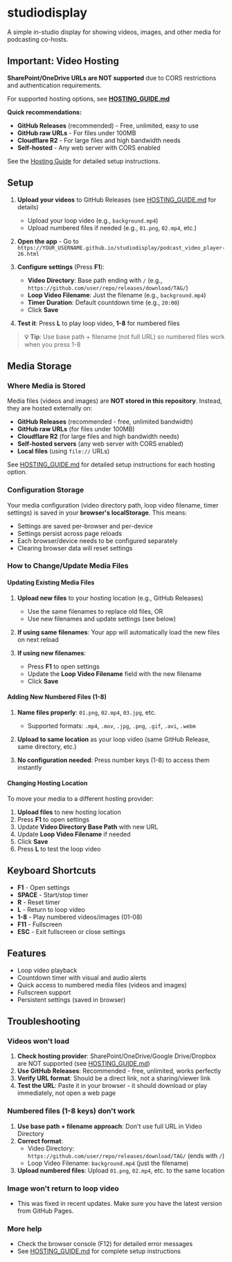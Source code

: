 # studiodisplay
A simple in-studio display for showing videos, images, and other media for podcasting co-hosts.

## Important: Video Hosting

**SharePoint/OneDrive URLs are NOT supported** due to CORS restrictions and authentication requirements.

For supported hosting options, see **[HOSTING_GUIDE.md](HOSTING_GUIDE.md)**

**Quick recommendations:**
- **GitHub Releases** (recommended) - Free, unlimited, easy to use
- **GitHub raw URLs** - For files under 100MB
- **Cloudflare R2** - For large files and high bandwidth needs
- **Self-hosted** - Any web server with CORS enabled

See the [Hosting Guide](HOSTING_GUIDE.md) for detailed setup instructions.

## Setup

1. **Upload your videos** to GitHub Releases (see [HOSTING_GUIDE.md](HOSTING_GUIDE.md) for details)
   - Upload your loop video (e.g., `background.mp4`)
   - Upload numbered files if needed (e.g., `01.png`, `02.mp4`, etc.)

2. **Open the app** - Go to `https://YOUR_USERNAME.github.io/studiodisplay/podcast_video_player-26.html`

3. **Configure settings** (Press **F1**):
   - **Video Directory**: Base path ending with `/` (e.g., `https://github.com/user/repo/releases/download/TAG/`)
   - **Loop Video Filename**: Just the filename (e.g., `background.mp4`)
   - **Timer Duration**: Default countdown time (e.g., `20:00`)
   - Click **Save**

4. **Test it**: Press **L** to play loop video, **1-8** for numbered files

> **💡 Tip**: Use base path + filename (not full URL) so numbered files work when you press 1-8

## Media Storage

### Where Media is Stored

Media files (videos and images) are **NOT stored in this repository**. Instead, they are hosted externally on:
- **GitHub Releases** (recommended - free, unlimited bandwidth)
- **GitHub raw URLs** (for files under 100MB)
- **Cloudflare R2** (for large files and high bandwidth needs)
- **Self-hosted servers** (any web server with CORS enabled)
- **Local files** (using `file://` URLs)

See [HOSTING_GUIDE.md](HOSTING_GUIDE.md) for detailed setup instructions for each hosting option.

### Configuration Storage

Your media configuration (video directory path, loop video filename, timer settings) is saved in your **browser's localStorage**. This means:
- Settings are saved per-browser and per-device
- Settings persist across page reloads
- Each browser/device needs to be configured separately
- Clearing browser data will reset settings

### How to Change/Update Media Files

#### Updating Existing Media Files

1. **Upload new files** to your hosting location (e.g., GitHub Releases)
   - Use the same filenames to replace old files, OR
   - Use new filenames and update settings (see below)

2. **If using same filenames**: Your app will automatically load the new files on next reload

3. **If using new filenames**:
   - Press **F1** to open settings
   - Update the **Loop Video Filename** field with the new filename
   - Click **Save**

#### Adding New Numbered Files (1-8)

1. **Name files properly**: `01.png`, `02.mp4`, `03.jpg`, etc.
   - Supported formats: `.mp4`, `.mov`, `.jpg`, `.png`, `.gif`, `.avi`, `.webm`

2. **Upload to same location** as your loop video (same GitHub Release, same directory, etc.)

3. **No configuration needed**: Press number keys (1-8) to access them instantly

#### Changing Hosting Location

To move your media to a different hosting provider:

1. **Upload files** to new hosting location
2. Press **F1** to open settings
3. Update **Video Directory Base Path** with new URL
4. Update **Loop Video Filename** if needed
5. Click **Save**
6. Press **L** to test the loop video

## Keyboard Shortcuts

- **F1** - Open settings
- **SPACE** - Start/stop timer
- **R** - Reset timer
- **L** - Return to loop video
- **1-8** - Play numbered videos/images (01-08)
- **F11** - Fullscreen
- **ESC** - Exit fullscreen or close settings

## Features

- Loop video playback
- Countdown timer with visual and audio alerts
- Quick access to numbered media files (videos and images)
- Fullscreen support
- Persistent settings (saved in browser)

## Troubleshooting

### Videos won't load
1. **Check hosting provider**: SharePoint/OneDrive/Google Drive/Dropbox are NOT supported (see [HOSTING_GUIDE.md](HOSTING_GUIDE.md))
2. **Use GitHub Releases**: Recommended - free, unlimited, works perfectly
3. **Verify URL format**: Should be a direct link, not a sharing/viewer link
4. **Test the URL**: Paste it in your browser - it should download or play immediately, not open a web page

### Numbered files (1-8 keys) don't work
1. **Use base path + filename approach**: Don't use full URL in Video Directory
2. **Correct format**:
   - Video Directory: `https://github.com/user/repo/releases/download/TAG/` (ends with `/`)
   - Loop Video Filename: `background.mp4` (just the filename)
3. **Upload numbered files**: Upload `01.png`, `02.mp4`, etc. to the same location

### Image won't return to loop video
- This was fixed in recent updates. Make sure you have the latest version from GitHub Pages.

### More help
- Check the browser console (F12) for detailed error messages
- See [HOSTING_GUIDE.md](HOSTING_GUIDE.md) for complete setup instructions
